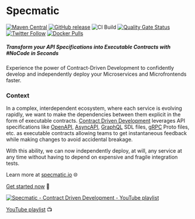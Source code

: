 Specmatic
=========
[![Maven Central](https://img.shields.io/maven-central/v/io.specmatic/specmatic-core.svg)](https://mvnrepository.com/artifact/io.specmatic/specmatic-core) [![GitHub release](https://img.shields.io/github/v/release/specmatic/specmatic.svg)](https://github.com/specmatic/specmatic/releases) ![CI Build](https://github.com/specmatic/specmatic/workflows/CI%20Build/badge.svg) [![Quality Gate Status](https://sonarcloud.io/api/project_badges/measure?project=specmatic_specmatic&branch=main&metric=alert_status)](https://sonarcloud.io/dashboard?id=specmatic_specmatic&branch=main) [![Twitter Follow](https://img.shields.io/twitter/follow/specmatic.svg?style=social&label=Follow)](https://twitter.com/specmatic) [![Docker Pulls](https://img.shields.io/docker/pulls/specmatic/specmatic.svg)](https://hub.docker.com/r/specmatic/specmatic)

##### Transform your API Specifications into Executable Contracts with #NoCode in Seconds
Experience the power of Contract-Driven Development to confidently develop and independently deploy your Microservices and Microfrontends faster.

### Context

In a complex, interdependent ecosystem, where each service is evolving rapidly, we want to make the dependencies between them explicit in the form of executable contracts. [Contract Driven Development](https://specmatic.io/contract_driven_development.html) leverages API specifications like [OpenAPI](https://spec.openapis.org/#openapi-specification), [AsyncAPI](https://www.asyncapi.com/), [GraphQL](https://graphql.org/) SDL files, [gRPC](https://grpc.io/) Proto files, etc. as executable contracts allowing teams to get instantaneous feedback while making changes to avoid accidental breakage.

With this ability, we can now independently deploy, at will, any service at any time without having to depend on expensive and fragile integration tests.

Learn more at [specmatic.io](https://specmatic.io/#features) 🌐

[Get started now](https://specmatic.io/getting_started.html) 🚀

[![Specmatic - Contract Driven Development - YouTube playlist](https://img.youtube.com/vi/Bp0wEHffQmA/0.jpg)](https://www.youtube.com/watch?v=Bp0wEHffQmA&list=PL9Z-JgiTsOYRERcsy9o3y6nsi5yK3IB_w&index=1)

[YouTube playlist](https://www.youtube.com/watch?v=3HPgpvd8MGg&list=PL9Z-JgiTsOYRERcsy9o3y6nsi5yK3IB_w) 📺


